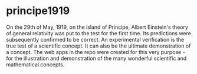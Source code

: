 # principe1919
On the 29th of May, 1919, on the island of Principe, Albert Einstein's theory of general relativity was put to the test for the first time. Its predictions were subsequently confirmed to be correct. An experimental verification is the true test of a scientific concept. It can also be the ultimate demonstration of a concept. The web apps in the repo were created for this very purpose - for the illustration and demonstration of the many wonderful scientific and mathematical concepts.
